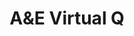 ---
hackday: 28-cardiff
title: A&E Virtual Q
summary: A&E Virtual Queuing App
thumbnail: ae_virtual_q.png
team:
- Paul Whyatt
- Joshua Robertson
about: An NHS app designed to place non-urgent patients into a virtual queue, helping
  to improve both patient experience and hospital efficiency. The app automatically
  adjusts arrival times based on real-time service availability for X-rays, blood
  tests, and specialist assessments — allowing patients to wait at home or in a more
  comfortable setting without losing their place in the queue.
links:
  website: https://joshuarobertson.github.io/virtual-queue/
  presentation: https://docs.google.com/presentation/d/1x5xtyvVxsMUhEqYvR-57mZwnvPaAtfV24uEG-gPXVkM/edit?usp=sharing
---